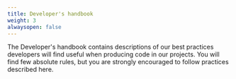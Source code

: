 ```yaml
---
title: Developer's handbook
weight: 3
alwaysopen: false
---
```


The Developer's handbook contains descriptions of our best practices developers will find useful when producing code in our projects. You will find few absolute rules, but you are strongly encouraged to follow practices described here.
